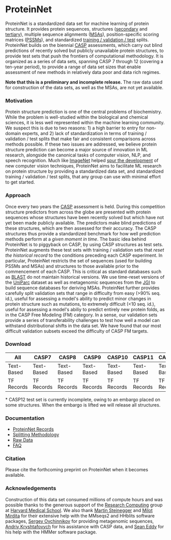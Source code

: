 # ProteinNet
ProteinNet is a standardized data set for machine learning of protein structure. It provides protein sequences, structures ([secondary](https://en.wikipedia.org/wiki/Protein_secondary_structure) and [tertiary](https://en.wikipedia.org/wiki/Protein_tertiary_structure)), multiple sequence alignments ([MSAs](https://en.wikipedia.org/wiki/Multiple_sequence_alignment)), position-specific scoring matrices ([PSSMs](https://en.wikipedia.org/wiki/Position_weight_matrix)), and standardized [training / validation / test](https://en.wikipedia.org/wiki/Training,_test,_and_validation_sets) splits. ProteinNet builds on the biennial [CASP](http://predictioncenter.org/) assessments, which carry out blind predictions of recently solved but publicly unavailable protein structures, to provide test sets that push the frontiers of computational methodology. It is organized as a series of data sets, spanning CASP 7 through 12 (covering a ten-year period), to provide a range of data set sizes that enable assessment of new methods in relatively data poor and data rich regimes.

**Note that this is a preliminary and incomplete release.** The raw data used for construction of the data sets, as well as the MSAs, are not yet available.

### Motivation
Protein structure prediction is one of the central problems of biochemistry. While the problem is well-studied within the biological and chemical sciences, it is less well represented within the machine learning community. We suspect this is due to two reasons: 1) a high barrier to entry for non-domain experts, and 2) lack of standardization in terms of training / validation / test splits that make fair and consistent comparisons across methods possible. If these two issues are addressed, we believe protein structure prediction can become a major source of innovation in ML research, alongside the canonical tasks of computer vision, NLP, and speech recognition. Much like [ImageNet](http://www.image-net.org) helped [spur the development](https://qz.com/1034972/the-data-that-changed-the-direction-of-ai-research-and-possibly-the-world/) of new computer vision techniques, ProteinNet aims to facilitate ML research on protein structure by providing a standardized data set, and standardized training / validation / test splits, that any group can use with minimal effort to get started.

### Approach
Once every two years the [CASP](http://predictioncenter.org/) assessment is held. During this competition structure predictors from across the globe are presented with protein sequences whose structures have been recently solved but which have not yet been made publicly available. The predictors make blind predictions of these structures, which are then assessed for their accuracy. The CASP structures thus provide a standardized benchmark for how well prediction methods perform at a _given moment in time_. The basic idea behind ProteinNet is to piggyback on CASP, by using CASP structures as test sets. ProteinNet augments these test sets with training / validation sets that _reset the historical record_ to the conditions preceding each CASP experiment. In particular, ProteinNet restricts the set of sequences (used for building PSSMs and MSAs) and structures to those available prior to the commencement of each CASP. This is critical as standard databases such as [BLAST](https://blast.ncbi.nlm.nih.gov/Blast.cgi) do not maintain historical versions. We use time-reset versions of the [UniParc](http://www.uniprot.org/uniparc/) dataset as well as metagenomic sequences from the [JGI](https://img.jgi.doe.gov/) to build sequence databases for deriving MSAs. ProteinNet further provides carefully split validation sets that range in difficulty from easy (>90% seq. id.), useful for assessing a model's ability to predict minor changes in protein structure such as mutations, to extremely difficult (<10 seq. id.), useful for assessing a model's abiliy to predict entirely new protein folds, as in the CASP Free Modeling (FM) category. In a sense, our validation sets provide a series of transferability challenges to test how well a model can withstand distributional shifts in the data set. We have found that our most difficult validation subsets exceed the difficulty of CASP FM targets.

### Download
| All | CASP7 | CASP8 | CASP9 | CASP10 | CASP11 | CASP12* |
| --- | --- | --- | --- | --- | --- | --- |
| Text-Based | Text-Based | Text-Based | Text-Based | Text-Based | Text-Based | Text-Based |
| TF Records | TF Records | TF Records | TF Records | TF Records | TF Records | TF Records |

\* CASP12 test set is currently incomplete, owing to an embargo placed on some structures. When the embargo is lifted we will release all structures.

### Documentation
* [ProteinNet Records](docs/proteinnet_records.md)
* [Splitting Methodology](docs/splitting_methodology.md)
* [Raw Data](docs/raw_data.md)
* [FAQ](docs/FAQ.md)

### Citation
Please cite the forthcoming preprint on ProteinNet when it becomes available.

### Acknowledgements
Construction of this data set consumed millions of compute hours and was possible thanks to the generous support of the [Research Computing](https://rc.hms.harvard.edu) group at [Harvard Medical School](https://hms.harvard.edu). We also thank [Martin Steinegger](https://github.com/martin-steinegger) and [Milot Mirdita](https://github.com/milot-mirdita) for their extensive help with the MMseqs2 and HHblits software packages, [Sergey Ovchinnikov](http://site.solab.org/) for providing metagenomic sequences, [Andriy Kryshtafovych](http://predictioncenter.org/people/kryshtafovych/index.cgi) for his assistance with CASP data, and [Sean Eddy](https://github.com/cryptogenomicon) for his help with the HMMer software package.
